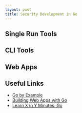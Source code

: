 ```yaml
---
layout: post
title: Security Development in Go
---
```


## Single Run Tools

## CLI Tools

## Web Apps

## Useful Links
- [Go by Example](https://gobyexample.com/)
- [Building Web Apps with Go](https://www.gitbook.com/book/codegangsta/building-web-apps-with-go/details)
- [Learn X in Y Minutes: Go](http://learnxinyminutes.com/docs/go/)
